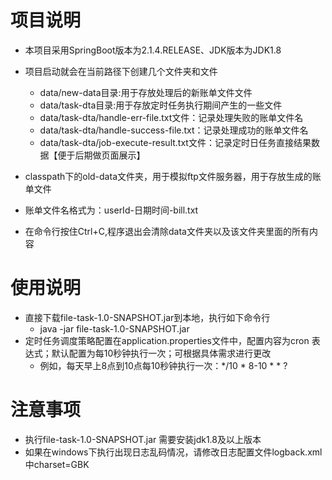# 项目说明
* 本项目采用SpringBoot版本为2.1.4.RELEASE、JDK版本为JDK1.8
* 项目启动就会在当前路径下创建几个文件夹和文件
  * data/new-data目录:用于存放处理后的新账单文件文件
  * data/task-dta目录:用于存放定时任务执行期间产生的一些文件
  * data/task-dta/handle-err-file.txt文件：记录处理失败的账单文件名
  * data/task-dta/handle-success-file.txt：记录处理成功的账单文件名
  * data/task-dta/job-execute-result.txt文件：记录定时日任务直接结果数据【便于后期做页面展示】
  
* classpath下的old-data文件夹，用于模拟ftp文件服务器，用于存放生成的账单文件

* 账单文件名格式为：userId-日期时间-bill.txt

* 在命令行按住Ctrl+C,程序退出会清除data文件夹以及该文件夹里面的所有内容


# 使用说明
 * 直接下载file-task-1.0-SNAPSHOT.jar到本地，执行如下命令行
    * java -jar file-task-1.0-SNAPSHOT.jar
 * 定时任务调度策略配置在application.properties文件中，配置内容为cron 表达式；默认配置为每10秒钟执行一次；可根据具体需求进行更改
    * 例如，每天早上8点到10点每10秒钟执行一次：*/10 * 8-10 * * ? 
 

# 注意事项
* 执行file-task-1.0-SNAPSHOT.jar 需要安装jdk1.8及以上版本
* 如果在windows下执行出现日志乱码情况，请修改日志配置文件logback.xml中charset=GBK

 






